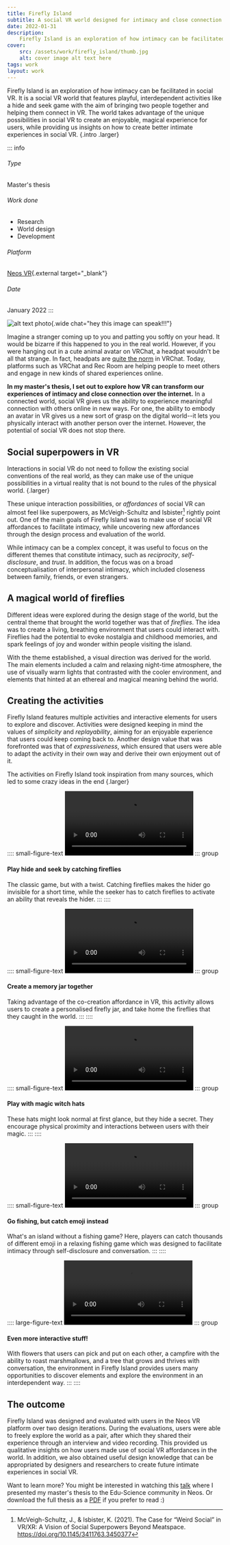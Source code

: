 ```yaml
---
title: Firefly Island
subtitle: A social VR world designed for intimacy and close connection
date: 2022-01-31
description:
    Firefly Island is an exploration of how intimacy can be facilitated in social VR. It is a social VR world that features playful, interdependent activities like a hide and seek game with the aim of bringing two people together and helping them connect in VR. The world takes advantage of the unique possibilities in social VR to create an enjoyable, magical experience for users, while providing us insights on how to create better intimate experiences in social VR.
cover:
    src: /assets/work/firefly_island/thumb.jpg
    alt: cover image alt text here
tags: work
layout: work
---
```


Firefly Island is an exploration of how intimacy can be facilitated in social VR. It is a social VR world that features playful, interdependent activities like a hide and seek game with the aim of bringing two people together and helping them connect in VR. The world takes advantage of the unique possibilities in social VR to create an enjoyable, magical experience for users, while providing us insights on how to create better intimate experiences in social VR. {.intro .larger}

::: info
###### Type
Master's thesis

###### Work done
- Research
- World design
- Development

###### Platform
[Neos VR](https://neos.com){.external target="_blank"}

###### Date
January 2022
:::

![alt text photo](/assets/work/firefly_island/thumb.jpg){.wide chat="hey this image can speak!!!"}

Imagine a stranger coming up to you and patting you softly on your head. It would be bizarre if this happened to you in the real world. However, if you were hanging out in a cute animal avatar on VRChat, a headpat wouldn't be all that strange. In fact, headpats are [quite the norm](https://www.youtube.com/watch?v=glegON06DiQ) in VRChat. Today, platforms such as VRChat and Rec Room are helping people to meet others and engage in new kinds of shared experiences online.

**In my master's thesis, I set out to explore how VR can transform our experiences of intimacy and close connection over the internet.** In a connected world, social VR gives us the ability to experience meaningful connection with others online in new ways. For one, the ability to embody an avatar in VR gives us a new sort of grasp on the digital world--it lets you physically interact with another person over the internet. However, the potential of social VR does not stop there.

## Social superpowers in VR

Interactions in social VR do not need to follow the existing social conventions of the real world, as they can make use of the unique possibilities in a virtual reality that is not bound to the rules of the physical world. {.larger}

These unique interaction possibilities, or *affordances* of social VR can almost feel like superpowers, as McVeigh-Schultz and Isbister[^1] rightly point out. One of the main goals of Firefly Island was to make use of social VR affordances to facilitate intimacy, while uncovering new affordances through the design process and evaluation of the world.

While intimacy can be a complex concept, it was useful to focus on the different themes that constitute intimacy, such as *reciprocity*, *self-disclosure*, and *trust*. In addition, the focus was on a broad conceptualisation of interpersonal intimacy, which included closeness between family, friends, or even strangers.

## A magical world of fireflies

Different ideas were explored during the design stage of the world, but the central theme that brought the world together was that of *fireflies*. The idea was to create a living, breathing environment that users could interact with. Fireflies had the potential to evoke nostalgia and childhood memories, and spark feelings of joy and wonder within people visiting the island.

With the theme established, a visual direction was derived for the world. The main elements included a calm and relaxing night-time atmosphere, the use of visually warm lights that contrasted with the cooler environment, and elements that hinted at an ethereal and magical meaning behind the world.

## Creating the activities

Firefly Island features multiple activities and interactive elements for users to explore and discover. Activities were designed keeping in mind the values of *simplicity* and *replayability*, aiming for an enjoyable experience that users could keep coming back to. Another design value that was forefronted was that of *expressiveness*, which ensured that users were able to adapt the activity in their own way and derive their own enjoyment out of it.

The activities on Firefly Island took inspiration from many sources, which led to some crazy ideas in the end {.larger}

:::: small-figure-text
![alt text firefly video](/assets/work/firefly_island/flowers.mp4)
::: group
#### Play hide and seek by catching fireflies
The classic game, but with a twist. Catching fireflies makes the hider go invisible for a short time, while the seeker has to catch fireflies to activate an ability that reveals the hider.
:::
::::

:::: small-figure-text
![alt text firefly video](/assets/work/firefly_island/flowers.mp4)
::: group
#### Create a memory jar together
Taking advantage of the co-creation affordance in VR, this activity allows users to create a personalised firefly jar, and take home the fireflies that they caught in the world.
:::
::::

:::: small-figure-text
![alt text firefly video](/assets/work/firefly_island/flowers.mp4)
::: group
#### Play with magic witch hats
These hats might look normal at first glance, but they hide a secret. They encourage physical proximity and interactions between users with their magic.
:::
::::

:::: small-figure-text
![alt text firefly video](/assets/work/firefly_island/flowers.mp4)
::: group
#### Go fishing, but catch emoji instead
What's an island without a fishing game? Here, players can catch thousands of different emoji in a relaxing fishing game which was designed to facilitate intimacy through self-disclosure and conversation.
:::
::::

:::: large-figure-text
![alt text firefly video](/assets/work/firefly_island/flowers.mp4)
::: group
#### Even more interactive stuff!
With flowers that users can pick and put on each other, a campfire with the ability to roast marshmallows, and a tree that grows and thrives with conversation, the environment in Firefly Island provides users many opportunities to discover elements and explore the environment in an interdependent way.
:::
::::

## The outcome

Firefly Island was designed and evaluated with users in the Neos VR platform over two design iterations. During the evaluations, users were able to freely explore the world as a pair, after which they shared their experience through an interview and video recording. This provided us qualitative insights on how users made use of social VR affordances in the world. In addition, we also obtained useful design knowledge that can be appropriated by designers and researchers to create future intimate experiences in social VR.

Want to learn more? You might be interested in watching this [talk](https://www.youtube.com/watch?v=wc_NvWeluI8) where I presented my master's thesis to the Edu-Science community in Neos. Or download the full thesis as a [PDF](/assets/work/firefly_island/thesis.pdf) if you prefer to read :)

[^1]: McVeigh-Schultz, J., & Isbister, K. (2021). The Case for “Weird Social” in VR/XR: A Vision of Social Superpowers Beyond Meatspace. <https://doi.org/10.1145/3411763.3450377>
